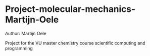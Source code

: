 # Project-molecular-mechanics-Martijn-Oele
Author: Martijn Oele

Project for the VU master chemistry course scientific computing and programming
